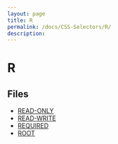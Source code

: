 ```yaml
---
layout: page
title: R
permalink: /docs/CSS-Selectors/R/
description: 
---
```


# R



## Files
* [READ-ONLY](/compare.html2pdf.tools/docs/CSS-Selectors/R/read-only.html)
* [READ-WRITE](/compare.html2pdf.tools/docs/CSS-Selectors/R/read-write.html)
* [REQUIRED](/compare.html2pdf.tools/docs/CSS-Selectors/R/required.html)
* [ROOT](/compare.html2pdf.tools/docs/CSS-Selectors/R/root.html)

